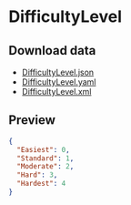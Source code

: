 # DifficultyLevel

## Download data

- [DifficultyLevel.json](./DifficultyLevel.json)
- [DifficultyLevel.yaml](./DifficultyLevel.yaml)
- [DifficultyLevel.xml](./DifficultyLevel.xml)

## Preview

```json
{
  "Easiest": 0,
  "Standard": 1,
  "Moderate": 2,
  "Hard": 3,
  "Hardest": 4
}

```
